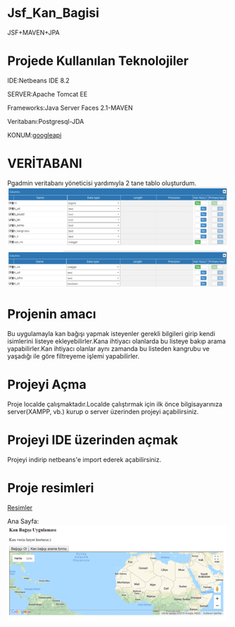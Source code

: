 # Jsf_Kan_Bagisi
JSF+MAVEN+JPA
# Projede Kullanılan Teknolojiler
IDE:Netbeans IDE 8.2

SERVER:Apache Tomcat EE

Frameworks:Java Server Faces 2.1-MAVEN

Veritabanı:Postgresql-JDA

KONUM:[googleapi](https://developers.google.com/maps/)
# VERİTABANI
Pgadmin veritabanı yöneticisi yardımıyla 2 tane tablo oluşturdum.
![alt text](https://github.com/UtkuGlsvn/Jsf_Kan_Bagisi/blob/master/ProjeResimler/Bagisci.png "Bagisci veritabani")
![alt text](https://github.com/UtkuGlsvn/Jsf_Kan_Bagisi/blob/master/ProjeResimler/kullanici.png "Kullanıcı veritabani")



# Projenin amacı  
Bu uygulamayla kan bağışı yapmak isteyenler gerekli bilgileri girip kendi isimlerini listeye ekleyebilirler.Kana ihtiyacı olanlarda bu listeye bakıp arama yapabilirler.Kan ihtiyacı olanlar aynı zamanda bu listeden kangrubu ve yaşadığı ile göre filtreyeme işlemi yapabilirler.
# Projeyi Açma
Proje localde çalışmaktadır.Localde çalıştırmak için ilk önce bilgisayarınıza server(XAMPP, vb.) kurup o server üzerinden projeyi açabilirsiniz.
# Projeyi IDE üzerinden açmak
Projeyi indirip netbeans'e import ederek açabilirsiniz.
# Proje resimleri
[Resimler](https://github.com/UtkuGlsvn/Jsf_Kan_Bagisi/tree/master/ProjeResimler)

Ana Sayfa:
![alt text](https://github.com/UtkuGlsvn/Jsf_Kan_Bagisi/blob/master/ProjeResimler/anasayfa.png "Anasayfa")


